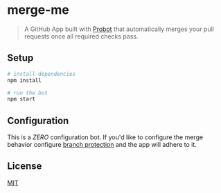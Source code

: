 # merge-me

> A GitHub App built with [Probot](https://probot.github.io) that automatically merges your pull requests
> once all required checks pass.


## Setup

```sh
# install dependencies
npm install

# run the bot
npm start
```


## Configuration

This is a _ZERO_ configuration bot. If you'd like to configure the merge behavior
configure [branch protection](https://help.github.com/articles/about-protected-branches/)
and the app will adhere to it.


## License

[MIT](LICENSE)